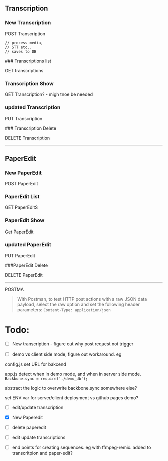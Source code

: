 <!-- https://gist.github.com/simenbrekken/1999230 -->

## Transcription 

### New Transcription 

POST Transcription 

    // process media, 
    // STT etc..
    // saves to DB

### Transcriptions list

GET transcriptions


### Transcription Show

GET Transcription? - migh tnoe be needed 

### updated Transcription

PUT Transcription


### Transcription Delete

DELETE Transcription 

---

## PaperEdit

### New PaperEdit

POST PaperEdit

### PaperEdit List

GET PaperEditS

### PaperEdit Show

Get PaperEdit


### updated PaperEdit

PUT PaperEdit

###PaperEdit Delete

DELETE PaperEdit 


----
POSTMA

>With Postman, to test HTTP post actions with a raw JSON data payload, select the raw option and set the following header parameters:
>`Content-Type: application/json`


# Todo: 

- [ ] New transcription - figure out why post request not trigger

- [ ] demo vs client side mode, figure out workaround. eg 

config.js set URL for bakcend

app.js detect when in demo mode, and when in server side mode. 
`Backbone.sync = require('./demo_db');`

abstract the logic to overwrite backbone.sync somewhere else?

set ENV var for server/client deployment vs github pages demo?


- [ ] edit/update transcription 

- [x] New Paperedit 

- [ ] delete paperedit

- [ ] edit update transcriptions


- [ ] end points for creating sequences. eg with ffmpeg-remix. added to transcritpion and paper-edit?